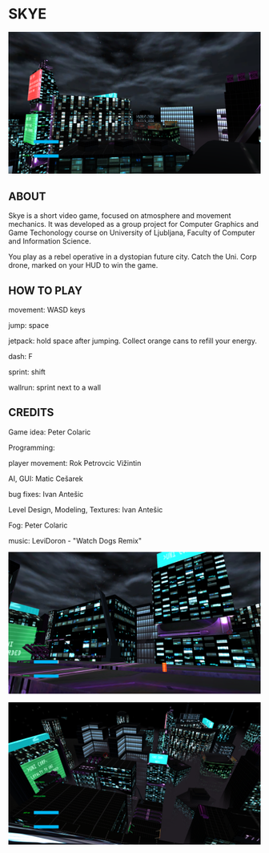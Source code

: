 # SKYE

![alternativetext](screenshots/Screenshot1.png)

## ABOUT
Skye is a short video game, focused on atmosphere and movement mechanics. It was developed as a group project for Computer Graphics and Game Techonology course on University of Ljubljana, Faculty of Computer and Information Science.

You play as a rebel operative in a dystopian future city. Catch the Uni. Corp drone, marked on your HUD to win the game. 

## HOW TO PLAY

movement: WASD keys

jump: space

jetpack: hold space after jumping. Collect orange cans to refill your energy.

dash: F

sprint: shift

wallrun: sprint next to a wall

## CREDITS

Game idea: Peter Colaric

Programming:

player movement: Rok Petrovcic Vižintin

AI, GUI: Matic Cešarek

bug fixes: Ivan Antešic

Level Design, Modeling, Textures: Ivan Antešic

Fog: Peter Colaric

music: LeviDoron - "Watch Dogs Remix" 

![alternativetext](screenshots/Screenshot2.png)

![alternativetext](screenshots/Screenshot3.png)
